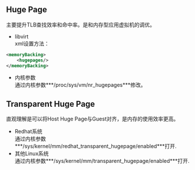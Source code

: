 Huge Page
----
主要提升TLB查找效率和命中率。是和内存型应用虚拟机的调优。  
+ libvirt  
xml设置方法：
```xml
<memoryBacking>
	<hugepages/>
</memoryBacking>
```
+ 内核参数  
通过内核参数***/proc/sys/vm/nr_hugepages***修改。

Transparent Huge Page
----
直观理解是可以将Host Huge Page与Guest对齐，是内存的使用效率更高。  
+ Redhat系统  
通过内核参数***/sys/kernel/mm/redhat_transparent_hugepage/enabled***打开.  
+ 其他Linux系统  
通过内核参数***/sys/kernel/mm/transparent_hugepage/enabled***打开.  
